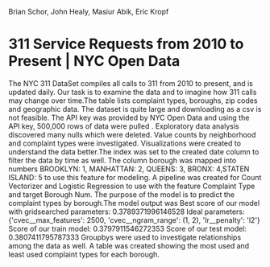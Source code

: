 Brian Schor, 
John Healy,
Masiur Abik,
Eric Kropf

# 311 Service Requests from 2010 to Present | NYC Open Data

   The NYC 311 DataSet compiles all calls to 311 from 2010 to present, and is updated daily. Our task is to examine the data and to imagine how 311 calls may change over time.The table lists complaint types, boroughs, zip codes and geographic data. The dataset is quite large and downloading as a csv is not feasible. The API key was provided by NYC Open Data and using the API key, 500,000 rows of data were pulled . Exploratory data analysis discovered many nulls which were deleted. Value counts by neighborhood and complaint types were investigated. Visualizations were created to understand the data better.The index was set to the created date column to filter the data by time as well. The column borough was mapped into numbers BROOKLYN: 1, MANHATTAN: 2, QUEENS: 3, BRONX: 4,STATEN ISLAND: 5 to use this feature for modeling. A pipeline was created for Count Vectorizer and Logistic Regression to use with the feature Complaint Type and target Borough Num. The purpose of the model is to predict the complaint types by borough.The model output was Best score of our model with gridsearched parameters: 0.3789371996146528
Ideal parameters: {'cvec__max_features': 2500, 'cvec__ngram_range': (1, 2), 'lr__penalty': 'l2'}
Score of our train model: 0.3797911546272353
Score of our test model: 0.3807411795787333
Groupbys were used to investigate relationships among the data as well. A table was created showing the most used and least used complaint types for each borough. 
